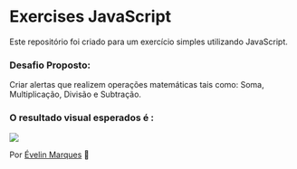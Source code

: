 # Exercises JavaScript
 Este repositório foi criado para um exercício simples utilizando JavaScript. 

 ### Desafio Proposto:

Criar alertas que realizem operações matemáticas tais como: Soma, Multiplicação, Divisão e Subtração. 

### O resultado visual esperados é :

<img src="https://user-images.githubusercontent.com/56482367/91105763-53ba3480-e647-11ea-9d95-879f0ddc524c.PNG">

Por <a href="https://www.linkedin.com/in/evelinmarquess/">Évelin Marques</a> 👋

